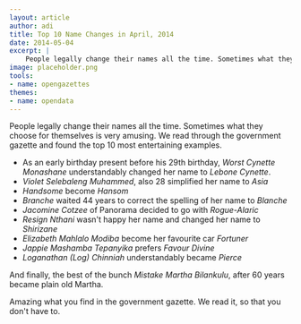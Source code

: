 ```yaml
---
layout: article
author: adi
title: Top 10 Name Changes in April, 2014
date: 2014-05-04
excerpt: |
    People legally change their names all the time. Sometimes what they choose for themselves is very amusing. We read through the government gazette and found the top 10 most entertaining examples.
image: placeholder.png
tools:
- name: opengazettes
themes:
- name: opendata
---
```


People legally change their names all the time. Sometimes what they choose for themselves is very amusing. We read through the government gazette and found the top 10 most entertaining examples.

* As an early birthday present before his 29th birthday, _Worst Cynette Monashane_ understandably changed her name to _Lebone Cynette_.
* _Violet Selebaleng Muhammed_, also 28 simplified her name to _Asia_
* _Handsome_ become _Hansom_
* _Branche_ waited 44 years to correct the spelling of her name to *Blanche*
* _Jacomine Cotzee_ of Panorama decided to go with _Rogue-Alaric_
* _Resign Nthani_ wasn't happy her name and changed her name to _Shirizane_
* _Elizabeth Mahlalo Modiba_ become her favourite car _Fortuner_
* _Jappie Mashamba Tepanyika_ prefers _Favour Divine_
* _Loganathan (Log) Chinniah_ understandably became _Pierce_

And finally, the best of the bunch
_Mistake Martha Bilankulu_, after 60 years became plain old Martha.

Amazing what you find in the government gazette. We read it, so that you don't have to.


